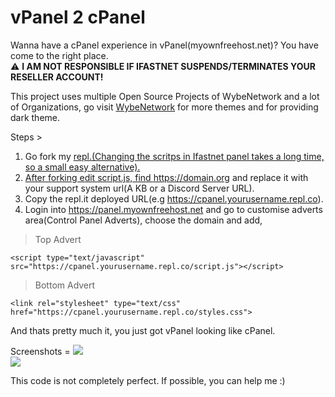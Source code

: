 # vPanel 2 cPanel
Wanna have a cPanel experience in vPanel(myownfreehost.net)? You have come to the right place.<br>
⚠️ **I AM NOT RESPONSIBLE IF IFASTNET SUSPENDS/TERMINATES YOUR RESELLER ACCOUNT!**

This project uses multiple Open Source Projects of WybeNetwork and a lot of Organizations, go visit <a href="https://github.com/wybenetwork">WybeNetwork</a> for more themes and for providing dark theme.

Steps >
1. Go fork my <a href="https://repl.it/@soundarrr/cpanel">repl.(Changing the scritps in Ifastnet panel takes a long time, so a small easy alternative).<br>
2. After forking edit script.js, find https://domain.org and replace it with your support system url(A KB or a Discord Server URL).
3. Copy the repl.it deployed URL(e.g https://cpanel.yourusername.repl.co).
3. Login into https://panel.myownfreehost.net and go to customise adverts area(Control Panel Adverts), choose the domain and add,
> Top Advert <br>


```<script type="text/javascript" src="https://cpanel.yourusername.repl.co/script.js"></script>```

> Bottom Advert <br>
```<link rel="stylesheet" type="text/css" href="https://cpanel.yourusername.repl.co/icon_spritemap.css">
<link rel="stylesheet" type="text/css" href="https://cpanel.yourusername.repl.co/styles.css">
```
And thats pretty much it, you just got vPanel looking like cPanel.

Screenshots = 
<img src="https://i.snipboard.io/C0m8OM.jpg">
<br>
<img src="https://i.snipboard.io/Pmvr09.jpg">
<br>

This code is not completely perfect.
If possible, you can help me :)

